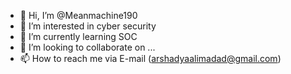 - 👋 Hi, I’m @Meanmachine190
- 👀 I’m interested in cyber security
- 🌱 I’m currently learning SOC
- 💞️ I’m looking to collaborate on ...
- 📫 How to reach me via E-mail (arshadyaalimadad@gmail.com)

<!---
Meanmachine190/Meanmachine190 is a ✨ special ✨ repository because its `README.md` (this file) appears on your GitHub profile.
You can click the Preview link to take a look at your changes.
--->
